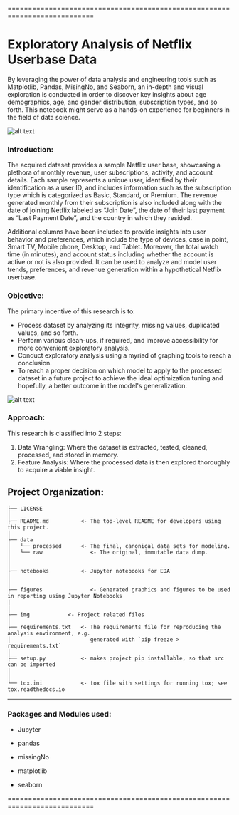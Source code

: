 ===========================================================================
# Exploratory Analysis of Netflix Userbase Data

By leveraging the power of data analysis and engineering tools such as Matplotlib, Pandas, MisingNo, and Seaborn, an in-depth 
and visual exploration is conducted in order to discover key insights about age demographics, age, and gender distribution, 
subscription types, and so forth. This notebook might serve as a hands-on experience  for beginners in the field of data science.

![alt text](https://github.com/shahriar-rahman/Exploratory-Analysis-of-Netflix-Userbase/blob/main/img/netflix%20(8).jpg)

### Introduction:
The acquired dataset provides a sample Netflix user base, showcasing a plethora of monthly revenue, user subscriptions, 
activity, and account details. Each sample represents a unique user, identified by their identification as a user ID, and includes
information such as the subscription type which is categorized as Basic, Standard, or Premium. The revenue generated monthly 
from their subscription is also included along with the date of joining Netflix labeled as “Join Date”, the date of their last payment
as “Last Payment Date”, and the country in which they resided.

Additional columns have been included to provide insights into user behavior and preferences, which include the type of devices, 
case in point, Smart TV, Mobile phone, Desktop, and Tablet. Moreover, the total watch time (in minutes), and account status 
including whether the account is active or not is also provided. It can be used to analyze and model user trends, preferences, 
and revenue generation within a hypothetical Netflix userbase.


### Objective:
The primary incentive of this research is to:
* Process dataset by analyzing its integrity, missing values, duplicated values, and so forth.
* Perform various clean-ups, if required, and improve accessibility for more convenient exploratory analysis.
* Conduct exploratory analysis using a myriad of graphing tools to reach a conclusion.
* To reach a proper decision on which model to apply to the processed dataset in a future project to achieve the ideal optimization 
tuning and hopefully, a better outcome in the model's generalization.

![alt text](https://github.com/shahriar-rahman/Exploratory-Analysis-of-Netflix-Userbase/blob/main/img/netflix%20(3_Cropped).jpg)

### Approach:
This research is classified into 2 steps:
1.	Data Wrangling: Where the dataset is extracted, tested, cleaned, processed, and stored in memory.
2.	Feature Analysis: Where the processed data is then explored thoroughly to acquire a viable insight.


Project Organization:
------------
    ├── LICENSE
    │
    ├── README.md          <- The top-level README for developers using this project.
    │
    ├── data
    │   └── processed      <- The final, canonical data sets for modeling.
    │   └── raw               <- The original, immutable data dump.
    │
    │
    ├── notebooks          <- Jupyter notebooks for EDA
    │                         		
    │
    ├── figures               <- Generated graphics and figures to be used in reporting using Jupyter Notebooks
	|
    │
    ├── img            <- Project related files
    │
    ├── requirements.txt   <- The requirements file for reproducing the analysis environment, e.g.
    │                         generated with `pip freeze > requirements.txt`
    │
    ├── setup.py           <- makes project pip installable, so that src can be imported
    │
    │
    └── tox.ini            <- tox file with settings for running tox; see tox.readthedocs.io

--------

### Packages and Modules used:
* Jupyter

* pandas

* missingNo

* matplotlib

* seaborn

===========================================================================

